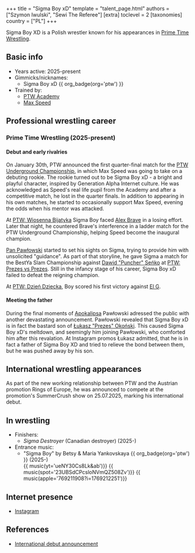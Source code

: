 +++
title = "Sigma Boy xD"
template = "talent_page.html"
authors = ["Szymon Iwulski", "Sewi The Referee"]
[extra]
toclevel = 2
[taxonomies]
country = ["PL"]
+++

Sigma Boy XD is a Polish wrestler known for his appearances in [Prime Time Wrestling](@/o/ptw.md).

## Basic info

* Years active: 2025-present
* Gimmicks/nicknames:
  - Sigma Boy xD {{ org_badge(org='ptw') }}
* Trained by:
  - [PTW Academy](@/o/ptw-academy.md)
  - [Max Speed](@/w/max-speed.md)

## Professional wrestling career

### Prime Time Wrestling (2025-present)

#### Debut and early rivalries

On January 30th, PTW announced the first quarter-final match for the [PTW Underground Championship](@/c/ptw-underground-championship.md), in which Max Speed was going to take on a debuting rookie. The rookie turned out to be Sigma Boy xD - a bright and playful character, inspired by Generation Alpha Internet culture. He was acknowledged as Speed's real life pupil from the Academy and after a competitive match, he lost in the quarter finals. In addition to appearing in his own matches, he started to occasionally support Max Speed, evening the odds when his mentor was attacked.

At [PTW: Wiosenna Bijatyka](@/e/ptw/2025-03-15-ptw-wiosenna-bijatyka.md) Sigma Boy faced [Alex Brave](@/w/alex-brave.md) in a losing effort. Later that night, he countered Brave's interference in a ladder match for the PTW Underground Championship, helping Speed become the inaugural champion.

[Pan Pawłowski](@/w/pan-pawlowski.md) started to set his sights on Sigma, trying to provide him with unsolicited "guidance". As part of that storyline, he gave Sigma a match for the BestYa Slam Championship against [Dawid "Puncher" Seńko](@/w/puncher.md) at [PTW: Prezes vs Prezes](@/e/ptw/2025-04-12-ptw-prezes-vs-prezes.md). Still in the infancy stage of his career, Sigma Boy xD failed to defeat the reigning champion. 

At [PTW: Dzień Dziecka](@/e/ptw/2025-05-31-ptw-dzien-dziecka.md), Boy scored his first victory against [El G](@/w/el-g.md).

#### Meeting the father

During the final moments of [Apokalipsa](@/e/ptw/2025-08-30-ptw-apokalipsa.md) Pawłowski adressed the public with another devastating announcement. Pawłowski revealed that Sigma Boy xD is in fact the bastard son of [Łukasz "Prezes" Okoński](@/w/lukasz-okonski.md). This caused Sigma Boy xD's meltdown, and seemingly him joining Pawłowski, who comforted him after this revalation. At Instagram promos Łukasz admitted, that he is in fact a father of Sigma Boy XD and tried to relieve the bond between them, but he was pushed away by his son.

## International wrestling appearances

As part of the new working relationship between PTW and the Austrian promotion Rings of Europe, he was announced to compete at the promotion's SummerCrush show on 25.07.2025, marking his international debut.

## In wrestling

* Finishers:
  - _Sigma Destroyer_ (Canadian destroyer) (2025-)
* Entrance music:
  - "Sigma Boy" by Betsy & Maria Yankovskaya
    {{ org_badge(org='ptw') }} (2025-) <br>
    {{ music(yt='ueNY30Cs8Lk&ab')}}
    {{ music(spot='23UBSdCPcsloNVmQZ508Zv')}}
    {{ music(apple='769211908?i=1769212251')}}

## Internet presence

* [Instagram](https://www.instagram.com/sigmaboy_ptw/)

## References

* [International debut announcement](https://www.facebook.com/photo?fbid=1288715599378324&set=a.533801284869763)
